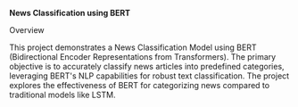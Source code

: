 **News Classification using BERT**

Overview

This project demonstrates a News Classification Model using BERT (Bidirectional Encoder Representations from Transformers). The primary objective is to accurately classify news articles into predefined categories, leveraging BERT's NLP capabilities for robust text classification. The project explores the effectiveness of BERT for categorizing news compared to traditional models like LSTM.
